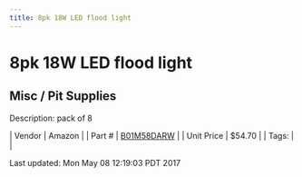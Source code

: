 ```yaml
---
title: 8pk 18W LED flood light
---
```


# 8pk 18W LED flood light
## Misc / Pit Supplies
Description: 	pack of 8 

| Vendor | Amazon | 
| Part # | [B01M58DARW](https://www.amazon.com/gp/product/B01M58DARW/ref=oh_aui_detailpage_o04_s00?ie=UTF8&psc=1) | 
| Unit Price | $54.70 | 
| Tags: |  | 

Last updated: Mon May 08 12:19:03 PDT 2017